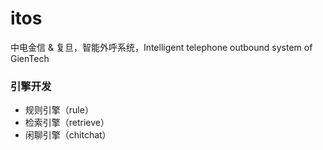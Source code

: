 # itos

中电金信 & 复旦，智能外呼系统，Intelligent telephone outbound system of GienTech

### 引擎开发

- 规则引擎（rule）
- 检索引擎（retrieve）
- 闲聊引擎（chitchat）

